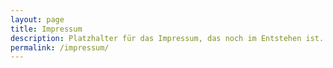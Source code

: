 ```yaml
---
layout: page
title: Impressum
description: Platzhalter für das Impressum, das noch im Entstehen ist.
permalink: /impressum/
---
```


